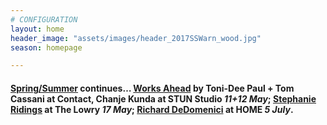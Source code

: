 ```yaml
---
# CONFIGURATION
layout: home
header_image: "assets/images/header_2017SSWarn_wood.jpg"
season: homepage

---
```

#### [Spring/Summer](/current/2017-springsummer) continues… [Works Ahead](/current/2017-worksahead) by Toni-Dee Paul + Tom Cassani at Contact, Chanje Kunda at STUN Studio *11+12 May*; [Stephanie Ridings](/current/2017-springsummer/ridings) at The Lowry *17 May*; [Richard DeDomenici](/current/2017-springsummer/redux) at HOME *5 July*.
